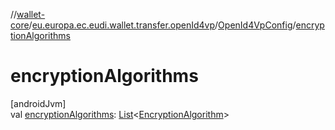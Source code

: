 //[wallet-core](../../../index.md)/[eu.europa.ec.eudi.wallet.transfer.openId4vp](../index.md)/[OpenId4VpConfig](index.md)/[encryptionAlgorithms](encryption-algorithms.md)

# encryptionAlgorithms

[androidJvm]\
val [encryptionAlgorithms](encryption-algorithms.md): [List](https://kotlinlang.org/api/latest/jvm/stdlib/kotlin-stdlib/kotlin.collections/-list/index.html)&lt;[EncryptionAlgorithm](../-encryption-algorithm/index.md)&gt;
